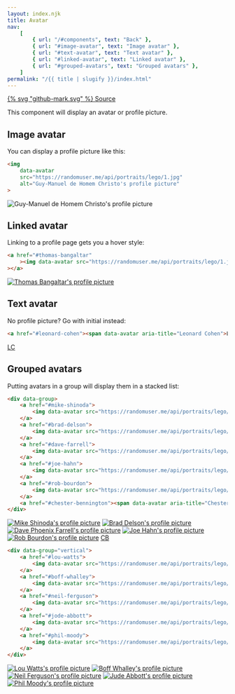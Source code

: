 ```yaml
---
layout: index.njk
title: Avatar
nav:
    [
        { url: "/#components", text: "Back" },
        { url: "#image-avatar", text: "Image avatar" },
        { url: "#text-avatar", text: "Text avatar" },
        { url: "#linked-avatar", text: "Linked avatar" },
        { url: "#grouped-avatars", text: "Grouped avatars" },
    ]
permalink: "/{{ title | slugify }}/index.html"
---
```


<a href="https://github.com/iamschulz/ssstyles/blob/main/css/avatar.css" data-button>{% svg "github-mark.svg" %} Source</a>

This component will display an avatar or profile picture.

## Image avatar

You can display a profile picture like this:

```html
<img
	data-avatar
	src="https://randomuser.me/api/portraits/lego/1.jpg"
	alt="Guy-Manuel de Homem Christo's profile picture"
>
```

<img data-avatar src="https://randomuser.me/api/portraits/lego/1.jpg" alt="Guy-Manuel de Homem Christo's profile picture">

## Linked avatar

Linking to a profile page gets you a hover style:

```html
<a href="#thomas-bangaltar"
	><img data-avatar src="https://randomuser.me/api/portraits/lego/1.jpg" alt="Thomas Bangaltar's profile picture"
></a>
```

<a href="#thomas-bangaltar"><img data-avatar src="https://randomuser.me/api/portraits/lego/1.jpg" alt="Thomas Bangaltar's profile picture" ></a>

## Text avatar

No profile picture? Go with initial instead:

```html
<a href="#leonard-cohen"><span data-avatar aria-title="Leonard Cohen">LC</span></a>
```

<a href="#leonard-cohen"><span data-avatar aria-title="Leonard Cohen">LC</span></a>

## Grouped avatars

Putting avatars in a group will display them in a stacked list:

```html
<div data-group>
	<a href="#mike-shinoda">
		<img data-avatar src="https://randomuser.me/api/portraits/lego/1.jpg" alt="Mike Shinoda's profile picture">
	</a>
	<a href="#brad-delson">
		<img data-avatar src="https://randomuser.me/api/portraits/lego/2.jpg" alt="Brad Delson's profile picture">
	</a>
	<a href="#dave-farrell">
		<img data-avatar src="https://randomuser.me/api/portraits/lego/3.jpg" alt="Dave Phoenix Farrell's profile picture">
	</a>
	<a href="#joe-hahn">
		<img data-avatar src="https://randomuser.me/api/portraits/lego/2.jpg" alt="Joe Hahn's profile picture">
	</a>
	<a href="#rob-bourdon">
		<img data-avatar src="https://randomuser.me/api/portraits/lego/2.jpg" alt="Rob Bourdon's profile picture">
	</a>
	<a href="#chester-bennington"><span data-avatar aria-title="Chester Bannington">CB</span></a>
</div>
```

<div data-group>
    <a href="#mike-shinoda"><img data-avatar src="https://randomuser.me/api/portraits/lego/1.jpg" alt="Mike Shinoda's profile picture"></a>
	<a href="#brad-delson"><img data-avatar src="https://randomuser.me/api/portraits/lego/2.jpg" alt="Brad Delson's profile picture"></a>
	<a href="#dave-farrell"><img data-avatar src="https://randomuser.me/api/portraits/lego/3.jpg" alt="Dave Phoenix Farrell's profile picture"></a>
	<a href="#joe-hahn"><img data-avatar src="https://randomuser.me/api/portraits/lego/2.jpg" alt="Joe Hahn's profile picture"></a>
	<a href="#rob-bourdon"><img data-avatar src="https://randomuser.me/api/portraits/lego/2.jpg" alt="Rob Bourdon's profile picture"></a>
	<a href="#chester-bennington"><span data-avatar aria-title="Chester Bannington">CB</span></a>
</div>

```html
<div data-group="vertical">
	<a href="#lou-watts">
		<img data-avatar src="https://randomuser.me/api/portraits/lego/1.jpg" alt="Lou Watts's profile picture">
	</a>
	<a href="#boff-whalley">
		<img data-avatar src="https://randomuser.me/api/portraits/lego/2.jpg" alt="Boff Whalley's profile picture">
	</a>
	<a href="#neil-ferguson">
		<img data-avatar src="https://randomuser.me/api/portraits/lego/3.jpg" alt="Neil Ferguson's profile picture">
	</a>
	<a href="#jode-abbott">
		<img data-avatar src="https://randomuser.me/api/portraits/lego/2.jpg" alt="Jude Abbott's profile picture">
	</a>
	<a href="#phil-moody">
		<img data-avatar src="https://randomuser.me/api/portraits/lego/2.jpg" alt="Phil Moody's profile picture">
	</a>
</div>
```

<div data-group="vertical">
    <a href="#lou-watts"><img data-avatar src="https://randomuser.me/api/portraits/lego/1.jpg" alt="Lou Watts's profile picture"></a>
	<a href="#boff-whalley"><img data-avatar src="https://randomuser.me/api/portraits/lego/2.jpg" alt="Boff Whalley's profile picture"></a>
	<a href="#neil-ferguson"><img data-avatar src="https://randomuser.me/api/portraits/lego/3.jpg" alt="Neil Ferguson's profile picture"></a>
	<a href="#jode-abbott"><img data-avatar src="https://randomuser.me/api/portraits/lego/2.jpg" alt="Jude Abbott's profile picture"></a>
	<a href="#phil-moody"><img data-avatar src="https://randomuser.me/api/portraits/lego/2.jpg" alt="Phil Moody's profile picture"></a>
</div>
